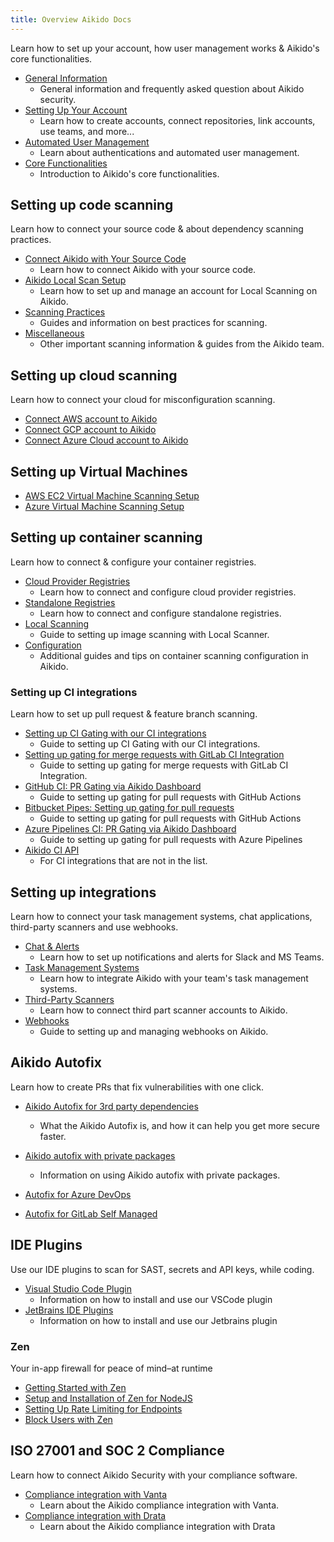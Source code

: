 ```yaml
---
title: Overview Aikido Docs
---
```




Learn how to set up your account, how user management works & Aikido's core functionalities.

- [General Information](/doc/general-information/sgNs9tbAA8RE)
  - General information and frequently asked question about Aikido security.
- [Setting Up Your Account](/doc/setting-up-your-account/sgnKJVMqIjtz)
  - Learn how to create accounts, connect repositories, link accounts, use teams, and more...
- [Automated User Management](/doc/automated-user-management/sgIaQplAMrOr)
  - Learn about authentications and automated user management.
- [Core Functionalities](/doc/core-functionalities/sg0AdNRlOZVu)
  - Introduction to Aikido's core functionalities.

## Setting up code scanning

Learn how to connect your source code & about dependency scanning practices.

- [Connect Aikido with Your Source Code](/doc/connect-aikido-with-your-source-code/sg8KXuCvvHjZ)
  - Learn how to connect Aikido with your source code.
- [Aikido Local Scan Setup](/doc/aikido-local-scan-setup/sg4xF4OsJciW)
  - Learn how to set up and manage an account for Local Scanning on Aikido.
- [Scanning Practices](/doc/scanning-practices/sgD1rIjSWGYv)
  - Guides and information on best practices for scanning.
- [Miscellaneous](/doc/miscellaneous/sgNI8JiTX5x5)
  - Other important scanning information & guides from the Aikido team.

## Setting up cloud scanning

Learn how to connect your cloud for misconfiguration scanning.

- [Connect AWS account to Aikido](/doc/connect-aws-account-to-aikido/doc4i7uR2stY)
- [Connect GCP account to Aikido](/doc/connect-gcp-account-to-aikido/docj7k8FccPx)
- [Connect Azure Cloud account to Aikido](/doc/connect-azure-cloud-account-to-aikido/docJek8tWcLd)


## Setting up Virtual Machines

- [AWS EC2 Virtual Machine Scanning Setup](/doc/aws-ec2-virtual-machine-scanning-setup/docMO7iUHAri)
- [Azure Virtual Machine Scanning Setup](/doc/azure-virtual-machine-scanning-setup/docJmIVOvOz2)

## Setting up container scanning

Learn how to connect & configure your container registries.

- [Cloud Provider Registries](/doc/cloud-provider-registries/sgHlqAx84sxv)
  - Learn how to connect and configure cloud provider registries.
- [Standalone Registries](/doc/standalone-registries/sg8veW76Y4sB)
  - Learn how to connect and configure standalone registries.
- [Local Scanning](/doc/local-scanning/sgsy2CITFQJh)
  - Guide to setting up image scanning with Local Scanner.
- [Configuration](/doc/configuration/sgLGVo5KkxAO)
  - Additional guides and tips on container scanning configuration in Aikido.

### Setting up CI integrations

Learn how to set up pull request & feature branch scanning.

- [Setting up CI Gating with our CI integrations](/doc/setting-up-ci-gating-with-our-ci-integrations/docEpogAeaNV)
  - Guide to setting up CI Gating with our CI integrations.
- [Setting up gating for merge requests with GitLab CI Integration](/doc/setting-up-gating-for-merge-requests-with-gitlab-ci-integration/doco2l9FLm2k)
  - Guide to setting up gating for merge requests with GitLab CI Integration.
- [GitHub CI: PR Gating via Aikido Dashboard](/doc/github-ci-pr-gating-via-aikido-dashboard/docZayPeps1j)
  - Guide to setting up gating for pull requests with GitHub Actions
- [Bitbucket Pipes: Setting up gating for pull requests](/doc/bitbucket-pipes-setting-up-gating-for-pull-requests/docl8wXHhcmn)
  - Guide to setting up gating for pull requests with GitHub Actions
- [Azure Pipelines CI: PR Gating via Aikido Dashboard](/doc/azure-pipelines-ci-pr-gating-via-aikido-dashboard/docVU0nLa09W)
  - Guide to setting up gating for pull requests with Azure Pipelines
- [Aikido CI API](/doc/aikido-ci-api/docVFKO3fMXY)
  - For CI integrations that are not in the list.

## Setting up integrations

Learn how to connect your task management systems, chat applications, third-party scanners and use webhooks.

- [Chat & Alerts](/doc/chat--alerts/sgmiqRpoMFTl)
  - Learn how to set up notifications and alerts for Slack and MS Teams.
- [Task Management Systems](/doc/task-management-systems/sgaS4J0B6VZo)
  - Learn how to integrate Aikido with your team's task management systems.
- [Third-Party Scanners](/doc/third-party-scanners/sgGQ5YVpcnqV)
  - Learn how to connect third part scanner accounts to Aikido.
- [Webhooks](/doc/webhooks/sgnX9u39PMe8)
  - Guide to setting up and managing webhooks on Aikido.


## Aikido Autofix

Learn how to create PRs that fix vulnerabilities with one click. 

- [Aikido Autofix for 3rd party dependencies](/doc/aikido-autofix-for-3rd-party-dependencies/docTU7yjeB1n)
  - What the Aikido Autofix is, and how it can help you get more secure faster.


- [Aikido autofix with private packages](/doc/aikido-autofix-with-private-packages/docuxvoDEiyE)
  - Information on using Aikido autofix with private packages.
- [Autofix for Azure DevOps](/doc/autofix-for-azure-devops/doc2EkfEcDFQ)
- [Autofix for GitLab Self Managed](/doc/autofix-for-gitlab-self-managed/docfdOyiUltZ)


## IDE Plugins

Use our IDE plugins to scan for SAST, secrets and API keys, while coding.

- [Visual Studio Code Plugin](/doc/visual-studio-code-plugin/doc6rQMfmp3h)
  - Information on how to install and use our VSCode plugin
- [JetBrains IDE Plugins](/doc/jetbrains-ide-plugins/doc3ARY0CtSB)
  - Information on how to install and use our Jetbrains plugin


### Zen

Your in-app firewall for peace of mind–at runtime

- [Getting Started with Zen](/doc/getting-started-with-zen/doccLOR8KzO0)
- [Setup and Installation of Zen for NodeJS](/doc/setup-and-installation-of-zen-for-nodejs/docRo28OjClY)
- [Setting Up Rate Limiting for Endpoints](/doc/setting-up-rate-limiting-for-endpoints/docFzLop0bgw)
- [Block Users with Zen](/doc/block-users-with-zen/docbO6Nm6Zb1)

## ISO 27001 and SOC 2 Compliance

Learn how to connect Aikido Security with your compliance software.

- [Compliance integration with Vanta](/doc/compliance-integration-with-vanta/doc15G3OUGR3)
  - Learn about the Aikido compliance integration with Vanta.
- [Compliance integration with Drata](/doc/compliance-integration-with-drata/doce9dy0a4eT)
  - Learn about the Aikido compliance integration with Drata

